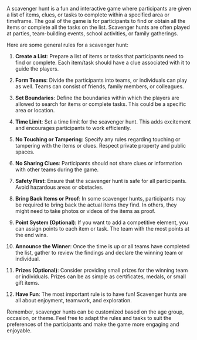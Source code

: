 A scavenger hunt is a fun and interactive game where participants are given a list of items, clues, or tasks to complete within a specified area or timeframe. The goal of the game is for participants to find or obtain all the items or complete all the tasks on the list. Scavenger hunts are often played at parties, team-building events, school activities, or family gatherings.

Here are some general rules for a scavenger hunt:

1. **Create a List**: Prepare a list of items or tasks that participants need to find or complete. Each item/task should have a clue associated with it to guide the players.

2. **Form Teams**: Divide the participants into teams, or individuals can play as well. Teams can consist of friends, family members, or colleagues.

3. **Set Boundaries**: Define the boundaries within which the players are allowed to search for items or complete tasks. This could be a specific area or location.

4. **Time Limit**: Set a time limit for the scavenger hunt. This adds excitement and encourages participants to work efficiently.

5. **No Touching or Tampering**: Specify any rules regarding touching or tampering with the items or clues. Respect private property and public spaces.

6. **No Sharing Clues**: Participants should not share clues or information with other teams during the game.

7. **Safety First**: Ensure that the scavenger hunt is safe for all participants. Avoid hazardous areas or obstacles.

8. **Bring Back Items or Proof**: In some scavenger hunts, participants may be required to bring back the actual items they find. In others, they might need to take photos or videos of the items as proof.

9. **Point System (Optional)**: If you want to add a competitive element, you can assign points to each item or task. The team with the most points at the end wins.

10. **Announce the Winner**: Once the time is up or all teams have completed the list, gather to review the findings and declare the winning team or individual.

11. **Prizes (Optional)**: Consider providing small prizes for the winning team or individuals. Prizes can be as simple as certificates, medals, or small gift items.

12. **Have Fun**: The most important rule is to have fun! Scavenger hunts are all about enjoyment, teamwork, and exploration.

Remember, scavenger hunts can be customized based on the age group, occasion, or theme. Feel free to adapt the rules and tasks to suit the preferences of the participants and make the game more engaging and enjoyable.
